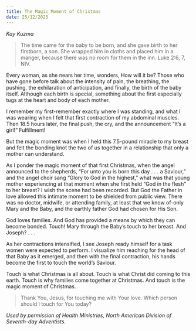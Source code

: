 ```yaml
---
title: The Magic Moment of Christmas
date: 25/12/2025
---
```


_Kay Kuzma_

> <p></p>
> The time came for the baby to be born, and she gave birth to her firstborn, a son. She wrapped him in cloths and placed him in a manger, because there was no room for them in the inn. Luke 2:6, 7, NIV.

Every woman, as she nears her time, wonders, How will it be? Those who have gone before talk about the intensity of pain, the breathing, the pushing, the exhilaration of anticipation, and finally, the birth of the baby itself. Although each birth is special, something about the first especially tugs at the heart and body of each mother.

I remember my first-remember exactly where I was standing, and what I was wearing when I felt that first contraction of my abdominal muscles. Then 18.5 hours later, the final push, the cry, and the announcement “It’s a girl!” Fulfillment!

But the magic moment was when I held this 7.5-pound miracle to my breast and felt the bonding knot the two of us together in a relationship that only a mother can understand.

As I ponder the magic moment of that first Christmas, when the angel announced to the shepherds, “For unto you is born this day . . . a Saviour,” and the angel choir sang “Glory to God in the highest,” what was that young mother experiencing at that moment when she first held “God in the flesh” to her breast? I wish the scene had been recorded. But God the Father in love allowed this intimate moment to be shielded from public view. There was no doctor, midwife, or attending family, at least that we know of-only Mary and the Baby, and the earthly father God had chosen for His Son.

God loves families. And God has provided a means by which they can become bonded. Touch! Mary through the Baby’s touch to her breast. And Joseph? . . .

As her contractions intensified, I see Joseph ready himself for a task women were expected to perform. I visualize him reaching for the head of that Baby as it emerged, and then with the final contraction, his hands become the first to touch the world’s Saviour.

Touch is what Christmas is all about. Touch is what Christ did coming to this earth. Touch is why families come together at Christmas. And touch is the magic moment of Christmas.

> <callout></callout>
> Thank You, Jesus, for touching me with Your love. Which person should I touch for You today?

_Used by permission of Health Ministries, North American Division of Seventh-day Adventists._